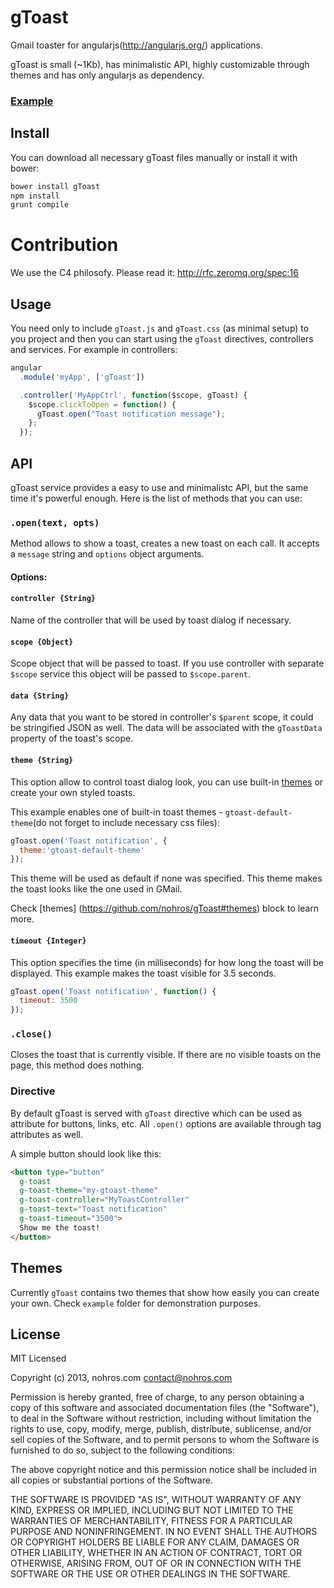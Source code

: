 # gToast

Gmail toaster for angularjs(http://angularjs.org/) applications.

gToast is small (~1Kb), has minimalistic API, highly customizable through themes
and has only angularjs as dependency.

### [Example](http://nohros.com/gToast)

## Install

You can download all necessary gToast files manually or install it with bower:

```bash
bower install gToast
npm install
grunt compile
```

# Contribution
We use the C4 philosofy. Please read it: http://rfc.zeromq.org/spec:16

## Usage

You need only to include ``gToast.js`` and ``gToast.css`` (as minimal setup) to you project and then you can start
using the ``gToast`` directives, controllers and services. For example in controllers:

```javascript
angular
  .module('myApp', ['gToast'])

  .controller('MyAppCtrl', function($scope, gToast) {
    $scope.clickToOpen = function() {
      gToast.open("Toast notification message");
    };
  });
```

## API

gToast service provides a easy to use and minimalistc API, but the same time it's powerful enough. Here is the list of
methods that you can use:

### ``.open(text, opts)``

Method allows to show a toast, creates a new toast on each call. It accepts a ``message`` string and ``options`` object
arguments.

#### Options:

#### ``controller {String}``

Name of the controller that will be used by toast dialog if necessary.

#### ``scope {Object}``

Scope object that will be passed to toast. If you use controller with separate ``$scope`` service this object will be
passed to ``$scope.parent``.

#### ``data {String}``

Any data that you want to be stored in controller's ``$parent`` scope, it could be stringified JSON as well. The
data will be associated with the ``gToastData`` property of the toast's scope.

#### ``theme {String}``

This option allow to control toast dialog look, you can use built-in [themes](https://github.com/nohros/gToast#themes)
or create your own styled toasts.

This example enables one of built-in toast themes - ``gtoast-default-theme``(do not forget to include necessary css files):

```javascript
gToast.open('Toast notification', {
  theme:'gtoast-default-theme'
});
```

This theme will be used as default if none was specified. This theme makes the toast looks like the one used in
GMail.

Check [themes] (https://github.com/nohros/gToast#themes) block to learn more.

#### ``timeout {Integer}``

This option specifies the time (in milliseconds) for how long the toast will be displayed. This example makes the
toast visible for 3.5 seconds.

```javascript
gToast.open('Toast notification', function() {
  timeout: 3500
});
```

### ``.close()``

Closes the toast that is currently visible. If there are no visible toasts on the page, this method does nothing.

### Directive

By default gToast is served with ``gToast`` directive which can be used as attribute for buttons, links, etc. All
``.open()`` options are available through tag attributes as well.

A simple button should look like this:

```html
<button type="button"
  g-toast
  g-toast-theme="my-gtoast-theme"
  g-toast-controller="MyToastController"
  g-toast-text="Toast notification"
  g-toast-timeout="3500">
  Show me the toast!
</button>
```

## Themes

Currently ``gToast`` contains two themes that show how easily you can create your own. Check ``example`` folder for
demonstration purposes.

## License

MIT Licensed

Copyright (c) 2013, nohros.com <contact@nohros.com>

Permission is hereby granted, free of charge, to any person obtaining a copy of this software and associated
documentation files (the "Software"), to deal in the Software without restriction, including without limitation the
rights to use, copy, modify, merge, publish, distribute, sublicense, and/or sell copies of the Software, and to permit
persons to whom the Software is furnished to do so, subject to the following conditions:

The above copyright notice and this permission notice shall be included in all copies or substantial portions of the
Software.

THE SOFTWARE IS PROVIDED "AS IS", WITHOUT WARRANTY OF ANY KIND, EXPRESS OR IMPLIED, INCLUDING BUT NOT LIMITED TO THE
WARRANTIES OF MERCHANTABILITY, FITNESS FOR A PARTICULAR PURPOSE AND NONINFRINGEMENT. IN NO EVENT SHALL THE AUTHORS OR
COPYRIGHT HOLDERS BE LIABLE FOR ANY CLAIM, DAMAGES OR OTHER LIABILITY, WHETHER IN AN ACTION OF CONTRACT, TORT OR
OTHERWISE, ARISING FROM, OUT OF OR IN CONNECTION WITH THE SOFTWARE OR THE USE OR OTHER DEALINGS IN THE SOFTWARE.


